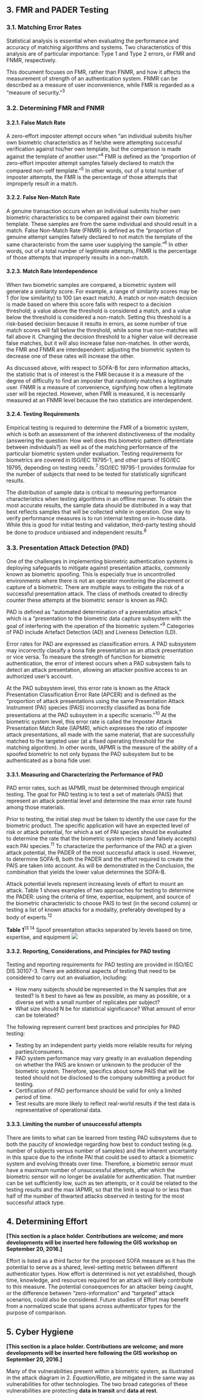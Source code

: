 ## 3. FMR and PADER Testing
### 3.1. Matching Error Rates
Statistical analysis is essential when evaluating the performance and accuracy of matching algorithms and systems. Two characteristics of this analysis are of particular importance: Type 1 and Type 2 errors, or FMR and FNMR, respectively. 

This document focuses on FMR, rather than FNMR, and how it affects the measurement of strength of an authentication system. FNMR can be described as a measure of user inconvenience, while FMR is regarded as a “measure of security.”<sup>3</sup>

### 3.2. Determining FMR and FNMR
#### 3.2.1. False Match Rate
A zero-effort imposter attempt occurs when “an individual submits his/her own biometric characteristics as if he/she were attempting successful verification against his/her own template, but the comparison is made against the template of another user.”<sup>4</sup>  FMR is defined as the “proportion of zero-effort imposter attempt samples falsely declared to match the compared non-self template.”<sup>5</sup>  In other words, out of a total number of imposter attempts, the FMR is the percentage of those attempts that improperly result in a match.

#### 3.2.2. False Non-Match Rate
A genuine transaction occurs when an individual submits his/her own biometric characteristics to be compared against their own biometric template.  These samples are from the same individual and should result in a match. False Non-Match Rate (FNMR) is defined as the “proportion of genuine attempt samples falsely declared to not match the template of the same characteristic from the same user supplying the sample.”<sup>6</sup> In other words, out of a total number of legitimate attempts, FNMR is the percentage of those attempts that improperly results in a non-match.

#### 3.2.3. Match Rate Interdependence
When two biometric samples are compared, a biometric system will generate a similarity score.  For example, a range of similarity scores may be 1 (for low similarity) to 100 (an exact match). A match or non-match decision is made based on where this score falls with respect to a decision threshold; a value above the threshold is considered a match, and a value below the threshold is considered a non-match. Setting this threshold is a risk-based decision because it results in errors, as some number of true match scores will fall below the threshold, while some true non-matches will fall above it. Changing the decision threshold to a higher value will decrease false matches, but it will also increase false non-matches. In other words, the FMR and FNMR are interdependent: adjusting the biometric system to decrease one of these rates will increase the other.

As discussed above, with respect to SOFA-B for zero information attacks, the statistic that is of interest is the FMR because it is a measure of the degree of difficulty to find an imposter that randomly matches a legitimate user. FNMR is a measure of convenience, signifying how often a legitimate user will be rejected. However, when FMR is measured, it is necessarily measured at an FNMR level because the two statistics are interdependent.

#### 3.2.4. Testing Requirements
Empirical testing is required to determine the FMR of a biometric system, which is both an assessment of the inherent distinctiveness of the modality (answering the question: How well does this biometric pattern differentiate between individuals?) as well as of the matching performance of the particular biometric system under evaluation. Testing requirements for biometrics are covered in ISO/IEC 19795-1, and other parts of ISO/IEC 19795, depending on testing needs.<sup>7</sup> ISO/IEC 19795-1 provides formulae for the number of subjects that need to be tested for statistically significant results.

The distribution of sample data is critical to measuring performance characteristics when testing algorithms in an offline manner. To obtain the most accurate results, the sample data should be distributed in a way that best reflects samples that will be collected while in operation. One way to verify performance measures is to run internal testing on in-house data. While this is good for initial testing and validation, third-party testing should be done to produce unbiased and independent results.<sup>8</sup> 

### 3.3. Presentation Attack Detection (PAD)
One of the challenges in implementing biometric authentication systems is deploying safeguards to mitigate against presentation attacks, commonly known as biometric spoofing. This is especially true in uncontrolled environments where there is not an operator monitoring the placement or capture of a biometric. There are multiple ways to mitigate the risk of a successful presentation attack. The class of methods created to directly counter these attempts at the biometric sensor is known as PAD.

PAD is defined as “automated determination of a presentation attack,” which is a “presentation to the biometric data capture subsystem with the goal of interfering with the operation of the biometric system.”<sup>9</sup> Categories of PAD include Artefact Detection (AD) and Liveness Detection (LD).

Error rates for PAD are expressed as classification errors. A PAD subsystem may incorrectly classify a bona fide presentation as an attack presentation or vice versa. To measure the strength of function for biometric authentication, the error of interest occurs when a PAD subsystem fails to detect an attack presentation, allowing an attacker positive access to an authorized user’s account.

At the PAD subsystem level, this error rate is known as the Attack Presentation Classification Error Rate (APCER) and is defined as the “proportion of attack presentations using the same Presentation Attack Instrument (PAI) species (PAIS) incorrectly classified as bona fide presentations at the PAD subsystem in a specific scenario.”<sup>10</sup>  At the biometric system level, this error rate is called the Imposter Attack Presentation Match Rate (IAPMR), which expresses the ratio of imposter attack presentations, all made with the same material, that are successfully matched to the targeted user (at a fixed operating threshold for the matching algorithm). In other words, IAPMR is the measure of the ability of a spoofed biometric to not only bypass the PAD subsystem but to be authenticated as a bona fide user.

#### 3.3.1. Measuring and Characterizing the Performance of PAD
PAD error rates, such as IAPMR, must be determined through empirical testing. The goal for PAD testing is to test a set of materials (PAIS) that represent an attack potential level and determine the max error rate found among those materials.

Prior to testing, the initial step must be taken to identify the use case for the biometric product. The specific application will have an expected level of risk or attack potential, for which a set of PAI species should be evaluated to determine the rate that the biometric system rejects (and falsely accepts) each PAI species.<sup>11</sup>  To characterize the performance of the PAD at a given attack potential, the PADER of the most successful attack is used. However, to determine SOFA-B, both the PADER and the effort required to create the PAIS are taken into account. As will be demonstrated in the Conclusion, the combination that yields the lower value determines the SOFA-B.

Attack potential levels represent increasing levels of effort to mount an attack. Table 1 shows examples of two approaches for testing to determine the PADER: using the criteria of time, expertise, equipment, and source of the biometric characteristic to choose PAIS to test (in the second column) or testing a list of known attacks for a modality, preferably developed by a body of experts.<sup>12</sup>

**Table 1**<sup>13 14</sup> Spoof presentation attacks separated by levels based on time, expertise, and equipment
![](media/attackpotential.png)

#### 3.3.2. Reporting, Considerations, and Principles for PAD testing
Testing and reporting requirements for PAD testing are provided in ISO/IEC DIS 30107-3. There are additional aspects of testing that need to be considered to carry out an evaluation, including: 
-	How many subjects should be represented in the N samples that are tested? Is it best to have as few as possible, as many as possible, or a diverse set with a small number of replicates per subject? 
-	What size should N be for statistical significance? What amount of error can be tolerated?

The following represent current best practices and principles for PAD testing:
-	Testing by an independent party yields more reliable results for relying parties/consumers.
-	PAD system performance may vary greatly in an evaluation depending on whether the PAIS are known or unknown to the producer of the biometric system. Therefore, specifics about some PAIS that will be tested should not be disclosed to the company submitting a product for testing. 
-	Certification of PAD performance should be valid for only a limited period of time. 
-	Test results are more likely to reflect real-world results if the test data is representative of operational data. 

#### 3.3.3. Limiting the number of unsuccessful attempts
There are limits to what can be learned from testing PAD subsystems due to both the paucity of knowledge regarding how best to conduct testing (e.g. number of subjects versus number of samples) and the inherent uncertainty in this space due to the infinite PAI that could be used to attack a biometric system and evolving threats over time. Therefore, a biometric sensor must have a maximum number of unsuccessful attempts, after which the biometric sensor will no longer be available for authentication. That number can be set sufficiently low, such as ten attempts, or it could be related to the testing results and the max IAPMR, so that the limit is equal to or less than half of the number of thwarted attacks observed in testing for the most successful attack type.

## 4. Determining Effort
**[This section is a place holder. Contributions are welcome; and more developments will be inserted here following the GIS workshop on September 20, 2016.]**

Effort is listed as a third factor for the proposed SOFA measure as it has the potential to serve as a shared, level-setting metric between different authenticator types. How effort is determined is not yet established, though time, knowledge, and resources required for an attack will likely contribute to this measure. The potential consequences for an attacker being caught, or the difference between “zero-information” and “targeted” attack scenarios, could also be considered. Future studies of Effort may benefit from a normalized scale that spans across authenticator types for the purpose of comparison.

## 5. Cyber Hygiene
**[This section is a place holder. Contributions are welcome; and more developments will be inserted here following the GIS workshop on September 20, 2016.]**

Many of the vulnerabilities present within a biometric system, as illustrated in the attack diagram in 2. *Equation/Ratio*, are mitigated in the same way as vulnerabilities for other technologies. The two broad categories of these vulnerabilities are protecting **data in transit** and **data at rest**.
